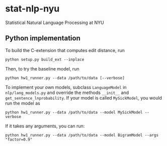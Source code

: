 stat-nlp-nyu
============

Statistical Natural Language Processing at NYU

Python implementation
---------------------

To build the C-extension that computes edit distance, run

```
python setup.py build_ext --inplace
```

Then, to try the baseline model, run

```
python hw1_runner.py --data /path/to/data [--verbose]
```

To implement your own models, subclass `LanguageModel` in
`nlp/lang_models.py` and override the methods `__init__` and
`get_sentence_lnprobability`. If your model is called `MySickModel`, you would
run the model as

```
python hw1_runner.py --data /path/to/data --model MySickModel --verbose
```

If it takes any arguments, you can run:

```
python hw1_runner.py --data /path/to/data --model BigramModel --args "factor=0.9"
```

